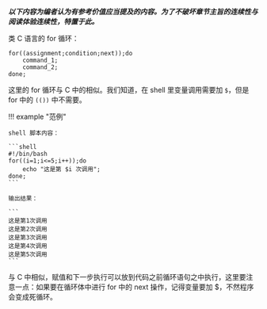 **_以下内容为编者认为有参考价值应当提及的内容。为了不破坏章节主旨的连续性与阅读体验连续性，特置于此。_**

类 C 语言的 for 循环：

```shell
for((assignment;condition;next));do
    command_1;
    command_2;
done;
```

这里的 for 循环与 C 中的相似。我们知道，在 shell 里变量调用需要加 `$`，但是 for 中的 `(())` 中不需要。

!!! example "范例"

    shell 脚本内容：

    ```shell
    #!/bin/bash
    for((i=1;i<=5;i++));do
        echo "这是第 $i 次调用";
    done;
    ```

    输出结果：

    ```
    这是第1次调用
    这是第2次调用
    这是第3次调用
    这是第4次调用
    这是第5次调用
    ```

与 C 中相似，赋值和下一步执行可以放到代码之前循环语句之中执行，这里要注意一点：如果要在循环体中进行 for 中的 next 操作，记得变量要加 $，不然程序会变成死循环。